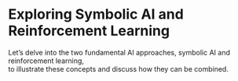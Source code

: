 # Exploring Symbolic AI and Reinforcement Learning

Let’s delve into the two fundamental AI approaches, symbolic AI and reinforcement learning, \
to illustrate these concepts and discuss how they can be combined.

